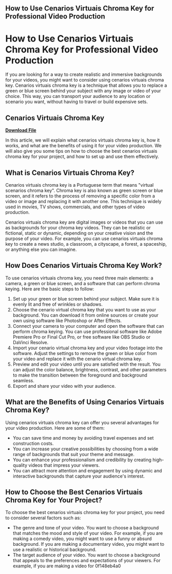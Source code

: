 ## How to Use Cenarios Virtuais Chroma Key for Professional Video Production

  
# How to Use Cenarios Virtuais Chroma Key for Professional Video Production
  
If you are looking for a way to create realistic and immersive backgrounds for your videos, you might want to consider using cenarios virtuais chroma key. Cenarios virtuais chroma key is a technique that allows you to replace a green or blue screen behind your subject with any image or video of your choice. This way, you can transport your audience to any location or scenario you want, without having to travel or build expensive sets.
 
## Cenarios Virtuais Chroma Key


[**Download File**](https://www.google.com/url?q=https%3A%2F%2Fssurll.com%2F2tKZR1&sa=D&sntz=1&usg=AOvVaw3w8CJHE7aP0O2jyDk302fh)

  
In this article, we will explain what cenarios virtuais chroma key is, how it works, and what are the benefits of using it for your video production. We will also give you some tips on how to choose the best cenarios virtuais chroma key for your project, and how to set up and use them effectively.
  
## What is Cenarios Virtuais Chroma Key?
  
Cenarios virtuais chroma key is a Portuguese term that means "virtual scenarios chroma key". Chroma key is also known as green screen or blue screen, and it refers to the process of removing a specific color from a video or image and replacing it with another one. This technique is widely used in movies, TV shows, commercials, and other types of video production.
  
Cenarios virtuais chroma key are digital images or videos that you can use as backgrounds for your chroma key videos. They can be realistic or fictional, static or dynamic, depending on your creative vision and the purpose of your video. For example, you can use cenarios virtuais chroma key to create a news studio, a classroom, a cityscape, a forest, a spaceship, or anything else you can imagine.
  
## How Does Cenarios Virtuais Chroma Key Work?
  
To use cenarios virtuais chroma key, you need three main elements: a camera, a green or blue screen, and a software that can perform chroma keying. Here are the basic steps to follow:
  
1. Set up your green or blue screen behind your subject. Make sure it is evenly lit and free of wrinkles or shadows.
2. Choose the cenario virtual chroma key that you want to use as your background. You can download it from online sources or create your own using software like Photoshop or After Effects.
3. Connect your camera to your computer and open the software that can perform chroma keying. You can use professional software like Adobe Premiere Pro or Final Cut Pro, or free software like OBS Studio or DaVinci Resolve.
4. Import your cenario virtual chroma key and your video footage into the software. Adjust the settings to remove the green or blue color from your video and replace it with the cenario virtual chroma key.
5. Preview and edit your video until you are satisfied with the result. You can adjust the color balance, brightness, contrast, and other parameters to make the transition between the foreground and background seamless.
6. Export and share your video with your audience.

## What are the Benefits of Using Cenarios Virtuais Chroma Key?
  
Using cenarios virtuais chroma key can offer you several advantages for your video production. Here are some of them:

- You can save time and money by avoiding travel expenses and set construction costs.
- You can increase your creative possibilities by choosing from a wide range of backgrounds that suit your theme and message.
- You can enhance your professionalism and credibility by creating high-quality videos that impress your viewers.
- You can attract more attention and engagement by using dynamic and interactive backgrounds that capture your audience's interest.

## How to Choose the Best Cenarios Virtuais Chroma Key for Your Project?
  
To choose the best cenarios virtuais chroma key for your project, you need to consider several factors such as:

- The genre and tone of your video. You want to choose a background that matches the mood and style of your video. For example, if you are making a comedy video, you might want to use a funny or absurd background. If you are making a documentary video, you might want to use a realistic or historical background.
- The target audience of your video. You want to choose a background that appeals to the preferences and expectations of your viewers. For example, if you are making a video for 0f148eb4a0
